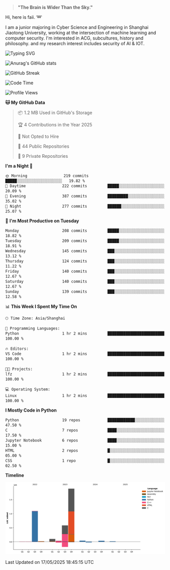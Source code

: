 > **"The Brain is Wider Than the Sky."**

  Hi, here is faii. :loop:  
  
  I am a junior majoring in Cyber Science and Engineering in Shanghai Jiaotong University, working at the intersection
  of machine learning and computer security. I'm interested in ACG, subcultures, history and philosophy. and my research interest includes security of AI & IOT.

![Typing SVG](https://readme-typing-svg.demolab.com/?lines=Any+sufficiently+advanced+technology+is+indistinguishable+from+magic;On+my+way+to+be+a+*magician*)

![Anurag's GitHub stats](https://github-readme-stats.vercel.app/api?username=faiimea)

![GitHub Streak](https://streak-stats.demolab.com/?user=faiimea)

<!--START_SECTION:waka-->
![Code Time](http://img.shields.io/badge/Code%20Time-782%20hrs%2048%20mins-blue)

![Profile Views](http://img.shields.io/badge/Profile%20Views-1-blue)

**🐱 My GitHub Data** 

> 📦 1.2 MB Used in GitHub's Storage 
 > 
> 🏆 4 Contributions in the Year 2025
 > 
> 🚫 Not Opted to Hire
 > 
> 📜 44 Public Repositories 
 > 
> 🔑 9 Private Repositories 
 > 
**I'm a Night 🦉** 

```text
🌞 Morning                219 commits         █████░░░░░░░░░░░░░░░░░░░░   19.82 % 
🌆 Daytime                222 commits         █████░░░░░░░░░░░░░░░░░░░░   20.09 % 
🌃 Evening                387 commits         █████████░░░░░░░░░░░░░░░░   35.02 % 
🌙 Night                  277 commits         ██████░░░░░░░░░░░░░░░░░░░   25.07 % 
```
📅 **I'm Most Productive on Tuesday** 

```text
Monday                   208 commits         █████░░░░░░░░░░░░░░░░░░░░   18.82 % 
Tuesday                  209 commits         █████░░░░░░░░░░░░░░░░░░░░   18.91 % 
Wednesday                145 commits         ███░░░░░░░░░░░░░░░░░░░░░░   13.12 % 
Thursday                 124 commits         ███░░░░░░░░░░░░░░░░░░░░░░   11.22 % 
Friday                   140 commits         ███░░░░░░░░░░░░░░░░░░░░░░   12.67 % 
Saturday                 140 commits         ███░░░░░░░░░░░░░░░░░░░░░░   12.67 % 
Sunday                   139 commits         ███░░░░░░░░░░░░░░░░░░░░░░   12.58 % 
```


📊 **This Week I Spent My Time On** 

```text
🕑︎ Time Zone: Asia/Shanghai

💬 Programming Languages: 
Python                   1 hr 2 mins         █████████████████████████   100.00 % 

🔥 Editors: 
VS Code                  1 hr 2 mins         █████████████████████████   100.00 % 

🐱‍💻 Projects: 
lfz                      1 hr 2 mins         █████████████████████████   100.00 % 

💻 Operating System: 
Linux                    1 hr 2 mins         █████████████████████████   100.00 % 
```

**I Mostly Code in Python** 

```text
Python                   19 repos            ████████████░░░░░░░░░░░░░   47.50 % 
C                        7 repos             ████░░░░░░░░░░░░░░░░░░░░░   17.50 % 
Jupyter Notebook         6 repos             ████░░░░░░░░░░░░░░░░░░░░░   15.00 % 
HTML                     2 repos             █░░░░░░░░░░░░░░░░░░░░░░░░   05.00 % 
CSS                      1 repo              █░░░░░░░░░░░░░░░░░░░░░░░░   02.50 % 
```



**Timeline**

![Lines of Code chart](https://raw.githubusercontent.com/faiimea/faiimea/main/assets/bar_graph.png)


 Last Updated on 17/05/2025 18:45:15 UTC
<!--END_SECTION:waka-->
